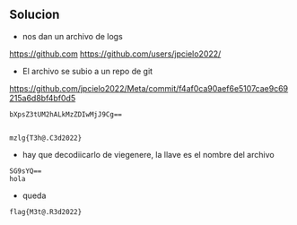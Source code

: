 


## Solucion
- nos dan un archivo de logs

https://github.com https://github.com/users/jpcielo2022/

- El archivo se subio a un repo de git

https://github.com/jpcielo2022/Meta/commit/f4af0ca90aef6e5107cae9c69215a6d8bf4bf0d5

```
bXpsZ3tUM2hALkMzZDIwMjJ9Cg==


mzlg{T3h@.C3d2022}
```

- hay que decodiicarlo de viegenere, la llave es el nombre del archivo
```
SG9sYQ==
hola
```
- queda

```
flag{M3t@.R3d2022}
```


